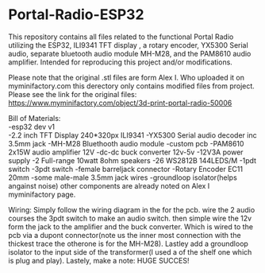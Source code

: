# Portal-Radio-ESP32
This repository contains all files related to the functional Portal Radio utilizing the ESP32, ILI9341 TFT display , a rotary encoder, YX5300 Serial audio, separate bluetooth audio module MH-M28, and the PAM8610 audio amplifier. Intended for reproducing this project and/or modifications.

Please note that the original .stl files are form Alex I. Who uploaded it on myminifactory.com this derectory only contains modified files from project. Please see the link for the original files: https://www.myminifactory.com/object/3d-print-portal-radio-50006

Bill of Materials:\
-esp32 dev v1\
-2.2 inch TFT Display 240*320px ILI9341
-YX5300 Serial audio decoder inc 3.5mm jack
-MH-M28 Bluethooth audio module
-custom pcb
-PAM8610 2x15W audio amplifier 12V
-dc-dc buck converter 12v-5v
-12V3A power supply
-2 Full-range 10watt 8ohm speakers
-26 WS2812B 144LEDS/M
-1pdt switch
-3pdt switch
-female barreljack connector
-Rotary Encoder EC11 20mm
-some male-male 3.5mm jack wires
-groundloop isolator(helps angainst noise)
other components are already noted on Alex I myminifactory page.

Wiring:
Simply follow the wiring diagram in the for the pcb. wire the 2 audio courses the 3pdt switch to make an audio switch. then simple wire the 12v form the jack to the amplifier and the buck converter. Which is wired to the pcb via a dupont connector(note us the inner most connection with the thickest trace the otherone is for the MH-M28). Lastley add a groundloop isolator to the input side of the transformer(I used a of the shelf one which is plug and play).
Lastely, make a note: HUGE SUCCES!

